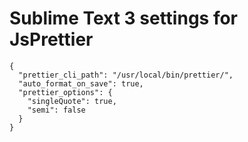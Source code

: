 # Sublime Text 3 settings for JsPrettier

```
{
  "prettier_cli_path": "/usr/local/bin/prettier/",
  "auto_format_on_save": true,
  "prettier_options": {
    "singleQuote": true,
    "semi": false
  }
}

```

